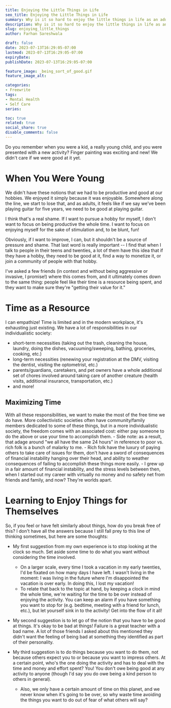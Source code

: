 ```yaml
---
title: Enjoying the Little Things in Life
seo_title: Enjoying the Little Things in Life
summary: Why is it so hard to enjoy the little things in life as an adult? Let's talk about it!
description: Why is it so hard to enjoy the little things in life as an adult? Let's talk about it!
slug: enjoying_little_things
author: Farhan Sareshwala

draft: false
date: 2023-07-13T16:29:05-07:00
lastmod: 2023-07-13T16:29:05-07:00
expiryDate: 
publishDate: 2023-07-13T16:29:05-07:00

feature_image: _being_sort_of_good.gif
feature_image_alt: 

categories:
- Freewrite
tags:
- Mental Health
- Self Care
series:

toc: true
related: true
social_share: true
disable_comments: false
---
```


Do you remember when you were a kid, a really young child, and you were presented with a new activity? Finger painting was exciting and new! We didn't care if we were good at it yet. 

# When You Were Young
We didn't have these notions that we had to be productive and good at our hobbies. We enjoyed it simply because it was enjoyable. Somewhere along the line, we start to lose that, and as adults, it feels like if we say we've been playing guitar for five years, we need to be good at playing guitar.

I think that's a real shame. If I want to pursue a hobby for myself, I don't want to focus on being productive the whole time. I want to focus on enjoying myself for the sake of stimulation and, to be blunt, fun! 

Obviously, if I want to improve, I can, but it shouldn't be a source of pressure and shame. That last word is really important -- I find that when I talk to people in their teens and twenties, a lot of them have this idea that if they have a hobby, they need to be good at it, find a way to monetize it, or join a community of people with that hobby. 

I've asked a few friends (in context and without being aggressive or invasive, I promise!) where this comes from, and it ultimately comes down to the same thing: people feel like their time is a resource being spent, and they want to make sure they're "getting their value for it."



# Time as a Resource 
I can empathize! Time is limited and in the modern workplace, it's exhausting just existing. We have a lot of responsibilities in our individualistic society:
- short-term necessities (taking out the trash, cleaning the house, laundry, doing the dishes, vacuuming/sweeping, bathing, groceries, cooking, etc.)
- long-term necessities (renewing your registration at the DMV, visiting the dentist, visiting the optometrist, etc.)
- parents/guardians, caretakers, and pet owners have a whole additional set of chores involved around taking care of another creature (health visits, additional insurance, transportation, etc.)
- and more!

## Maximizing Time
With all these responsibilities, we want to make the most of the free time we do have. More collectivistic societies often have community/family members dedicated to some of these things, but in a more individualistic society, the freedom comes with an associated cost: either pay someone to do the above or use your time to accomplish them. 
    - Side note: as a result, that adage around "we all have the same 24 hours" in reference to poor vs. rich folk is a bunch of malarky to me. 
    - Rich folk have the luxury of paying others to take care of issues for them, don't have a sword of consequences of financial instability hanging over their head, and ability to weather consequences of failing to accomplish these things more easily. 
    - I grew up in a fair amount of financial instability, and the stress levels between then, when I started out my career with virtually no money and no safety net from friends and family, and now? They're worlds apart.



# Learning to Enjoy Things for Themselves
So, if you feel or have felt similarly about things, how do you break free of this? I don't have all the answers because I still fall prey to this line of thinking sometimes, but here are some thoughts:

- My first suggestion from my own experience is to stop looking at the clock so much. Set aside some time to do what you want without considering the time involved. 
    - On a larger scale, every time I took a vacation in my early twenties, I'd be fixated on how many days I have left. I wasn't living in the moment: I was living in the future where I'm disappointed the vacation is over early. In doing this, I lost my vacation! 
    - To relate that back to the topic at hand, by keeping a clock in mind the whole time, we're waiting for the time to be over instead of enjoying the activity. You can keep an alarm if you have something you want to stop for (e.g. bedtime, meeting with a friend for lunch, etc.), but let yourself sink in to the activity! Get into the flow of it all!

- My second suggestion is to let go of the notion that you have to be good at things. It's okay to be bad at things! Failure is a great teacher with a bad name. A lot of those friends I asked about this mentioned they didn't want the feeling of being bad at something they identified as part of their personality.

- My third suggestion is to do things because you want to do them, not because others expect you to or because you want to impress others. At a certain point, who's the one doing the activity and has to deal with the time and money and effort spent? You! You don't owe being good at any activity to anyone (though I'd say you do owe being a kind person to others in general). 
    - Also, we only have a certain amount of time on this planet, and we never know when it's going to be over, so why waste time avoiding the things you want to do out of fear of what others will say?